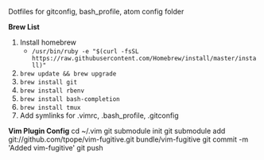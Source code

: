 Dotfiles for gitconfig, bash_profile, atom config folder

**Brew List**

1. Install homebrew
	- `/usr/bin/ruby -e "$(curl -fsSL https://raw.githubusercontent.com/Homebrew/install/master/install)"` 
2. `brew update && brew upgrade` 
3. `brew install git` 
4. `brew install rbenv` 
5. `brew install bash-completion` 
6. `brew install tmux`
7. Add symlinks for .vimrc, .bash_profile, .gitconfig

**Vim Plugin Config**
cd ~/.vim
git submodule init
git submodule add git://github.com/tpope/vim-fugitive.git bundle/vim-fugitive
git commit -m 'Added vim-fugitive'
git push
